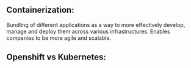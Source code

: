 ## Containerization:
Bundling of different applications as a way to more effectively develop, manage and deploy them across various infrastructures. Enables companies to be more agile and scalable.

## Openshift vs Kubernetes:
